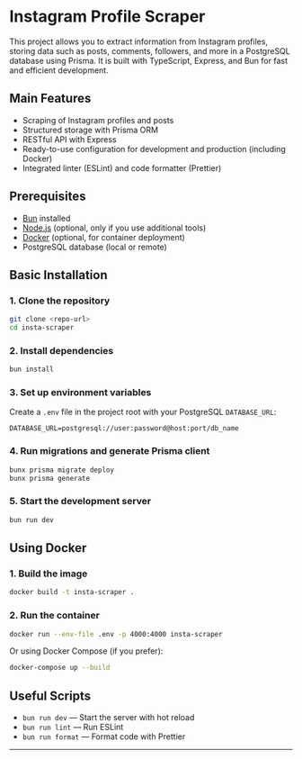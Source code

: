 # Instagram Profile Scraper

This project allows you to extract information from Instagram profiles, storing data such as posts, comments, followers, and more in a PostgreSQL database using Prisma. It is built with TypeScript, Express, and Bun for fast and efficient development.

## Main Features

- Scraping of Instagram profiles and posts
- Structured storage with Prisma ORM
- RESTful API with Express
- Ready-to-use configuration for development and production (including Docker)
- Integrated linter (ESLint) and code formatter (Prettier)

## Prerequisites

- [Bun](https://bun.sh/) installed
- [Node.js](https://nodejs.org/) (optional, only if you use additional tools)
- [Docker](https://www.docker.com/) (optional, for container deployment)
- PostgreSQL database (local or remote)

## Basic Installation

### 1. Clone the repository

```bash
git clone <repo-url>
cd insta-scraper
```

### 2. Install dependencies

```bash
bun install
```

### 3. Set up environment variables

Create a `.env` file in the project root with your PostgreSQL `DATABASE_URL`:

```env
DATABASE_URL=postgresql://user:password@host:port/db_name
```

### 4. Run migrations and generate Prisma client

```bash
bunx prisma migrate deploy
bunx prisma generate
```

### 5. Start the development server

```bash
bun run dev
```

## Using Docker

### 1. Build the image

```bash
docker build -t insta-scraper .
```

### 2. Run the container

```bash
docker run --env-file .env -p 4000:4000 insta-scraper
```

Or using Docker Compose (if you prefer):

```bash
docker-compose up --build
```

## Useful Scripts

- `bun run dev` — Start the server with hot reload
- `bun run lint` — Run ESLint
- `bun run format` — Format code with Prettier

---